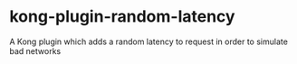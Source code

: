 # kong-plugin-random-latency
A Kong plugin which adds a random latency to request in order to simulate bad networks
